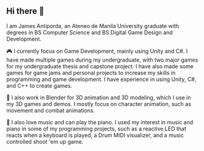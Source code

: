 ## Hi there 👋

I am James Antiporda, an Ateneo de Manila University graduate with degrees in BS Computer Science and BS Digital Game Design and Development.

🎮 I currently focus on Game Development, mainly using Unity and C#. I have made multiple games during my undergraduate, with two major games for my undergraduate thesis and capstone project. I have also made some games for game jams and personal projects to increase my skills in programming and game development. I have experience in using Unity, C#, and C++ to create games.

🎥 I also work in Blender for 3D animation and 3D modeling, which I use in my 3D games and demos. I mostly focus on character animation, such as movement and combat animations.

🎹 I also love music and can play the piano. I used my interest in music and piano in some of my programming projects, such as a reactive LED that reacts when a keyboard is played, a Drum MIDI visualizer, and a music controlled shoot 'em up game.
<!--
**jamesantiporda/jamesantiporda** is a ✨ _special_ ✨ repository because its `README.md` (this file) appears on your GitHub profile.

Here are some ideas to get you started:

- 🔭 I’m currently working on ...
- 🌱 I’m currently learning ...
- 👯 I’m looking to collaborate on ...
- 🤔 I’m looking for help with ...
- 💬 Ask me about ...
- 📫 How to reach me: ...
- 😄 Pronouns: ...
- ⚡ Fun fact: ...
-->

